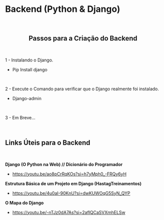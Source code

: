 # Backend (Python & Django)

<br>
<h2 align=center> Passos para a Criação do Backend </h2>
<br>

1 - Instalando o Django.

- Pip Install django

<br>

2 - Execute o  Comando para verificar que o Django realmente foi instalado.

- Django-admin

<br>

3 - Em Breve...


<br>

<h2> Links Úteis para o Backend </h2>
<br>

<b> Django (O Python na Web) // Dicionário do Programador </b>

- https://youtu.be/ao8pCrRqKOs?si=h7yMph0_-FRQy6yH

<b> Estrutura Básica de um Projeto em Django (HastagTreinamentos) </b>

- https://youtu.be/4u0aI-90KnU?si=dwKUWOqG5SyN_QYP

<b> O Mapa do Django </b>

- https://youtu.be/-nTJz0dA7As?si=2afIQCaSVXmhELSw
